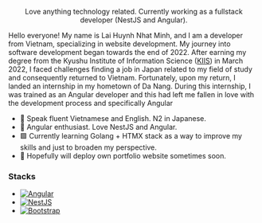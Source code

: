 <p align="center">Love anything technology related. Currently working as a fullstack developer (NestJS and Angular).</p>

<p>Hello everyone! My name is Lai Huynh Nhat Minh, and I am a developer from Vietnam, specializing in website development. My journey into software development began towards the end of 2022. After earning my degree from the Kyushu Institute of Information Science (<a href="https://www.kiis.ac.jp/en/">KIIS</a>) in March 2022, I faced challenges finding a job in Japan related to my field of study and consequently returned to Vietnam. Fortunately, upon my return, I landed an internship in my hometown of Da Nang. During this internship, I was trained as an Angular developer and this had left me fallen in love with the development process and specifically Angular</p>

- 🌟 Speak fluent Vietnamese and English. N2 in Japanese.
- 🚀 Angular enthusiast. Love NestJS and Angular.
- 🟩 Currently learning Golang + HTMX stack as a way to improve my skills and just to broaden my perspective.
- 📰 Hopefully will deploy own portfolio website sometimes soon.

### Stacks

* [![Angular][Angular.io]][Angular-url]
* [![NestJS][Nestjs.com]][NestJS-url]
* [![Bootstrap][Bootstrap.com]][Bootstrap-url]

<!-- MARKDOWN LINKS & IMAGES -->
<!-- https://www.markdownguide.org/basic-syntax/#reference-style-links -->
[Angular.io]: https://img.shields.io/badge/Angular-DD0031?style=for-the-badge&logo=angular&logoColor=white
[Angular-url]: https://angular.io/
[Bootstrap.com]: https://img.shields.io/badge/Bootstrap-563D7C?style=for-the-badge&logo=bootstrap&logoColor=white
[Bootstrap-url]: https://getbootstrap.com
[Nestjs.com]: https://img.shields.io/badge/nestjs-E0234E?style=for-the-badge&logo=nestjs&logoColor=white
[NestJS-url]: https://nestjs.com